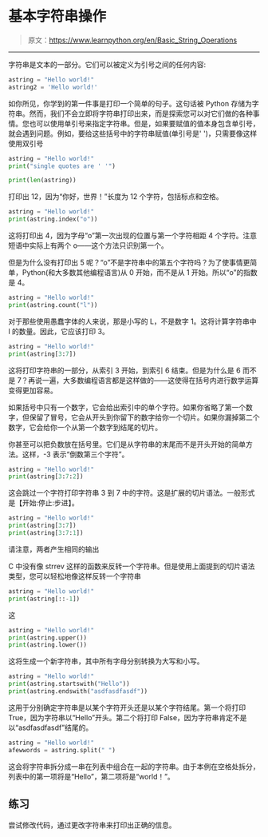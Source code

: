# 基本字符串操作

> 原文：<https://www.learnpython.org/en/Basic_String_Operations>

* * *

字符串是文本的一部分。它们可以被定义为引号之间的任何内容:

```py
astring = "Hello world!"
astring2 = 'Hello world!' 
```

如你所见，你学到的第一件事是打印一个简单的句子。这句话被 Python 存储为字符串。然而，我们不会立即将字符串打印出来，而是探索您可以对它们做的各种事情。您也可以使用单引号来指定字符串。但是，如果要赋值的值本身包含单引号，就会遇到问题。例如，要给这些括号中的字符串赋值(单引号是' ')，只需要像这样使用双引号

```py
astring = "Hello world!"
print("single quotes are ' '")

print(len(astring)) 
```

打印出 12，因为“你好，世界！”长度为 12 个字符，包括标点和空格。

```py
astring = "Hello world!"
print(astring.index("o")) 
```

这将打印出 4，因为字母“o”第一次出现的位置与第一个字符相距 4 个字符。注意短语中实际上有两个 o——这个方法只识别第一个。

但是为什么没有打印出 5 呢？“o”不是字符串中的第五个字符吗？为了使事情更简单，Python(和大多数其他编程语言)从 0 开始，而不是从 1 开始。所以“o”的指数是 4。

```py
astring = "Hello world!"
print(astring.count("l")) 
```

对于那些使用愚蠢字体的人来说，那是小写的 L，不是数字 1。这将计算字符串中 l 的数量。因此，它应该打印 3。

```py
astring = "Hello world!"
print(astring[3:7]) 
```

这将打印字符串的一部分，从索引 3 开始，到索引 6 结束。但是为什么是 6 而不是 7？再说一遍，大多数编程语言都是这样做的——这使得在括号内进行数学运算变得更加容易。

如果括号中只有一个数字，它会给出索引中的单个字符。如果你省略了第一个数字，但保留了冒号，它会从开头到你留下的数字给你一个切片。如果你漏掉第二个数字，它会给你一个从第一个数字到结尾的切片。

你甚至可以把负数放在括号里。它们是从字符串的末尾而不是开头开始的简单方法。这样，-3 表示“倒数第三个字符”。

```py
astring = "Hello world!"
print(astring[3:7:2]) 
```

这会跳过一个字符打印字符串 3 到 7 中的字符。这是扩展的切片语法。一般形式是【开始:停止:步进】。

```py
astring = "Hello world!"
print(astring[3:7])
print(astring[3:7:1]) 
```

请注意，两者产生相同的输出

C 中没有像 strrev 这样的函数来反转一个字符串。但是使用上面提到的切片语法类型，您可以轻松地像这样反转一个字符串

```py
astring = "Hello world!"
print(astring[::-1]) 
```

这

```py
astring = "Hello world!"
print(astring.upper())
print(astring.lower()) 
```

这将生成一个新字符串，其中所有字母分别转换为大写和小写。

```py
astring = "Hello world!"
print(astring.startswith("Hello"))
print(astring.endswith("asdfasdfasdf")) 
```

这用于分别确定字符串是以某个字符开头还是以某个字符结尾。第一个将打印 True，因为字符串以“Hello”开头。第二个将打印 False，因为字符串肯定不是以“asdfasdfasdf”结尾的。

```py
astring = "Hello world!"
afewwords = astring.split(" ") 
```

这会将字符串拆分成一串在列表中组合在一起的字符串。由于本例在空格处拆分，列表中的第一项将是“Hello”，第二项将是“world！”。

## 练习

尝试修改代码，通过更改字符串来打印出正确的信息。